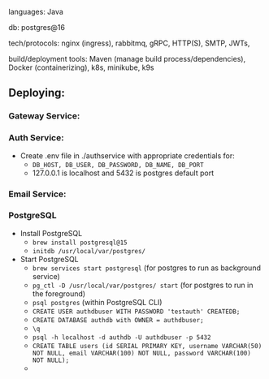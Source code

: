 languages: Java

db: postgres@16

tech/protocols: nginx (ingress), rabbitmq, gRPC, HTTP(S), SMTP, JWTs, 

build/deployment tools: Maven (manage build process/dependencies), Docker (containerizing), k8s, minikube, k9s


## Deploying:

### Gateway Service:



### Auth Service:
- Create .env file in ./authservice with appropriate credentials for:
  - `DB_HOST, DB_USER, DB_PASSWORD, DB_NAME, DB_PORT`
  - 127.0.0.1 is localhost and 5432 is postgres default port


### Email Service:


### PostgreSQL
- Install PostgreSQL
    - `brew install postgresql@15`
    - `initdb /usr/local/var/postgres/`
- Start PostgreSQL
    - `brew services start postgresql` (for postgres to run as background service)
    - `pg_ctl -D /usr/local/var/postgres/ start` (for postgres to run in the foreground)
    - `psql postgres` (within PostgreSQL CLI)
    - `CREATE USER authdbuser WITH PASSWORD 'testauth' CREATEDB;`
    - `CREATE DATABASE authdb with OWNER = authdbuser;`
    - `\q`
    - `psql -h localhost -d authdb -U authdbuser -p 5432`
    - `CREATE TABLE users (id SERIAL PRIMARY KEY, username VARCHAR(50) NOT NULL, email VARCHAR(100) NOT NULL, password VARCHAR(100) NOT NULL);`
    - 